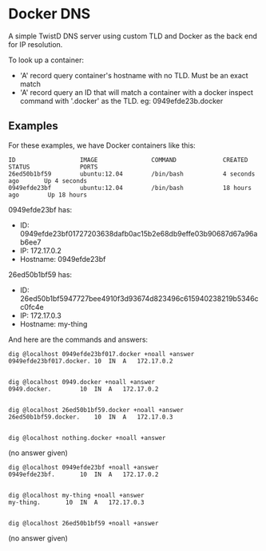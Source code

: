 Docker DNS
==========

A simple TwistD DNS server using custom TLD and Docker as the back end for IP
resolution.

To look up a container:
 - 'A' record query container's hostname with no TLD. Must be an exact match
 - 'A' record query an ID that will match a container with a docker inspect
   command with '.docker' as the TLD. eg: 0949efde23b.docker

Examples
--------
For these examples, we have Docker containers like this:

    ID                  IMAGE               COMMAND             CREATED             STATUS              PORTS
    26ed50b1bf59        ubuntu:12.04        /bin/bash           4 seconds ago       Up 4 seconds
    0949efde23bf        ubuntu:12.04        /bin/bash           18 hours ago        Up 18 hours

0949efde23bf has:

 - ID: 0949efde23bf01727203638dafb0ac15b2e68db9effe03b90687d67a96ab6ee7
 - IP: 172.17.0.2
 - Hostname: 0949efde23bf

26ed50b1bf59 has:

 - ID: 26ed50b1bf5947727bee4910f3d93674d823496c615940238219b5346cc0fc4e
 - IP: 172.17.0.3
 - Hostname: my-thing


And here are the commands and answers:

    dig @localhost 0949efde23bf017.docker +noall +answer
    0949efde23bf017.docker.	10	IN	A	172.17.0.2


    dig @localhost 0949.docker +noall +answer
    0949.docker.		10	IN	A	172.17.0.2


    dig @localhost 26ed50b1bf59.docker +noall +answer
    26ed50b1bf59.docker.	10	IN	A	172.17.0.3


    dig @localhost nothing.docker +noall +answer
(no answer given)


    dig @localhost 0949efde23bf +noall +answer
    0949efde23bf.		10	IN	A	172.17.0.2


    dig @localhost my-thing +noall +answer
    my-thing.		10	IN	A	172.17.0.3


    dig @localhost 26ed50b1bf59 +noall +answer
(no answer given)